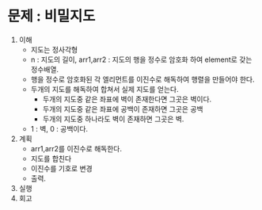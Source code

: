 # 문제 : 비밀지도

1. 이해
    - 지도는 정사각형
    - n : 지도의 길이, arr1,arr2 : 지도의 행을 정수로 암호화 하여 element로 갖는 정수배열.
    - 행을 정수로 암호화된 각 엘리먼트를 이진수로 해독하여 행렬을 만들어야 한다.
    - 두개의 지도를 해독하여 합쳐서 실제 지도를 얻는다.
        - 두개의 지도중 같은 좌표에 벽이 존재한다면 그곳은 벽이다.
        - 두개의 지도중 같은 좌표에 공백이 존재하면 그곳은 공백
        - 두개의 지도중 하나라도 벽이 존재하면 그곳은 벽.
    - 1 : 벽, 0 : 공백이다.
2. 계획
    - arr1,arr2를 이진수로 해독한다.
    - 지도를 합친다
    - 이진수를 기호로 변경
    - 출력.
3. 실행
4. 회고
